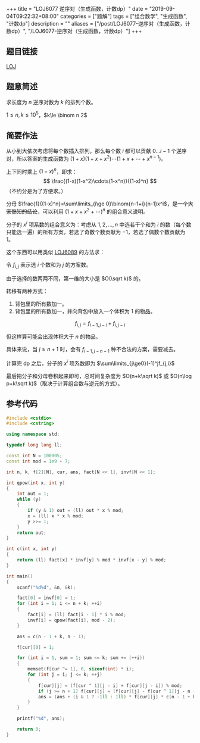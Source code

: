 +++
title = "LOJ6077 逆序对（生成函数，计数dp）"
date = "2019-09-04T09:22:32+08:00"
categories = ["题解"]
tags = ["组合数学", "生成函数", "计数dp"]
description = ""
aliases = ["/post/LOJ6077-逆序对（生成函数，计数dp）", "/LOJ6077-逆序对（生成函数，计数dp）"]
+++


## 题目链接

[LOJ](https://loj.ac/problem/6089)

## 题意简述

求长度为 $n$ 逆序对数为 $k$ 的排列个数。

$1\le n, k\le 10^5$，$k\le \binom n 2$

<!--more-->

## 简要作法

从小到大依次考虑将每个数插入排列，那么每个数 $i$ 都可以贡献 $0\dots i-1$ 个逆序对，所以答案的生成函数为 $(1 + x)(1 + x + x^2)\cdots(1+x+\cdots+x^{n-1})$。

上下同时乘上 $(1-x)^n$，即求：
$$
\frac{(1-x)(1-x^2)\cdots(1-x^n)}{(1-x)^n}
$$
（不约分是为了方便求。）

分母 $\frac{1}{(1-x)^n}=\sum\limits_{i\ge 0}\binom{n-1+i}{n-1}x^i$，~~是一个大家熟知的结论~~，可以利用 $(1+x+x^2+\cdots)^n$ 的组合意义说明。

分子的 $x^i$ 项系数的组合意义为：考虑从 $1,2,\ldots,n$ 中选若干个和为 $i$ 的数（每个数只能选一遍）的所有方案，若选了奇数个数贡献为 $-1$，若选了偶数个数贡献为 $1$。

这个东西可以用类似 [LOJ6089](/LOJ6089-小Y的背包计数问题（根号分治，计数dp）) 的方法求：

令 $f_{i,j}$ 表示选 $i$ 个数和为 $j$ 的方案数。

由于选择的数两两不同，第一维的大小是 $O(\sqrt k)$ 的。

转移有两种方式：

1. 背包里的所有数加一。
2. 背包里的所有数加一，并向背包中放入一个体积为 $1$ 的物品。

$$
f_{i,j}=f_{i-1,j-i}+f_{i,j-i}
$$

但这样算可能会出现体积大于 $n$ 的物品。

具体来说，当 $j\ge n+1$ 时，会有 $f_{i-1,j-n-1}$ 种不合法的方案，需要减去。

计算完 dp 之后，分子的 $x^i$ 项系数即为 $\sum\limits_{j\ge0}(-1)^jf_{j,i}$

最后把分子和分母卷积起来即可，总时间复杂度为 $O(n+k\sqrt k)$ 或 $O(n\log p+k\sqrt k)$（取决于计算组合数与逆元的方式）。

## 参考代码

```cpp
#include <cstdio>
#include <cstring>

using namespace std;

typedef long long ll;

const int N = 100005;
const int mod = 1e9 + 7;

int n, k, f[2][N], cur, ans, fact[N << 1], invf[N << 1];

int qpow(int x, int y)
{
    int out = 1;
    while (y)
    {
        if (y & 1) out = (ll) out * x % mod;
        x = (ll) x * x % mod;
        y >>= 1; 
    }
    return out;
}

int c(int x, int y)
{
    return (ll) fact[x] * invf[y] % mod * invf[x - y] % mod;
}

int main()
{
    scanf("%d%d", &n, &k);

    fact[0] = invf[0] = 1;
    for (int i = 1; i <= n + k; ++i)
    {
        fact[i] = (ll) fact[i - 1] * i % mod;
        invf[i] = qpow(fact[i], mod - 2);
    }

    ans = c(n - 1 + k, n - 1);

    f[cur][0] = 1;

    for (int i = 1, sum = 1; sum <= k; sum += (++i))
    {
        memset(f[cur ^= 1], 0, sizeof(int) * i);
        for (int j = i; j <= k; ++j)
        {
            f[cur][j] = (f[cur ^ 1][j - i] + f[cur][j - i]) % mod;
            if (j >= n + 1) f[cur][j] = (f[cur][j] - f[cur ^ 1][j - n - 1] + mod) % mod;
            ans = (ans + (i & 1 ? -1ll : 1ll) * f[cur][j] * c(n - 1 + k - j, n - 1) % mod + mod) % mod;
        }
    }

    printf("%d", ans);

    return 0;
}
```